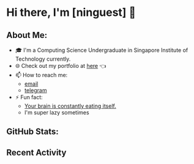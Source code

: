 # Hi there, I'm [ninguest] 👋

## About Me:
- 🎓 I'm a Computing Science Undergraduate in Singapore Institute of Technology currently.
- 🌐 Check out my portfolio at [here](https://ninguest.github.io/myportfolio) 👈
- 📫 How to reach me: 
    - [email](maito:nineguesttt@gmail.com)
    - [telegram](https://t.me/@NineGuest)
- ⚡ Fun fact: 
    - [Your brain is constantly eating itself.](https://www.sciencefocus.com/the-human-body/does-the-brain-eat-itself)
    - I'm super lazy sometimes

## GitHub Stats:
<!--START_SECTION:stats-->
<!--END_SECTION:stats-->

## Recent Activity
<!--START_SECTION:activity-->
<!--END_SECTION:activity-->